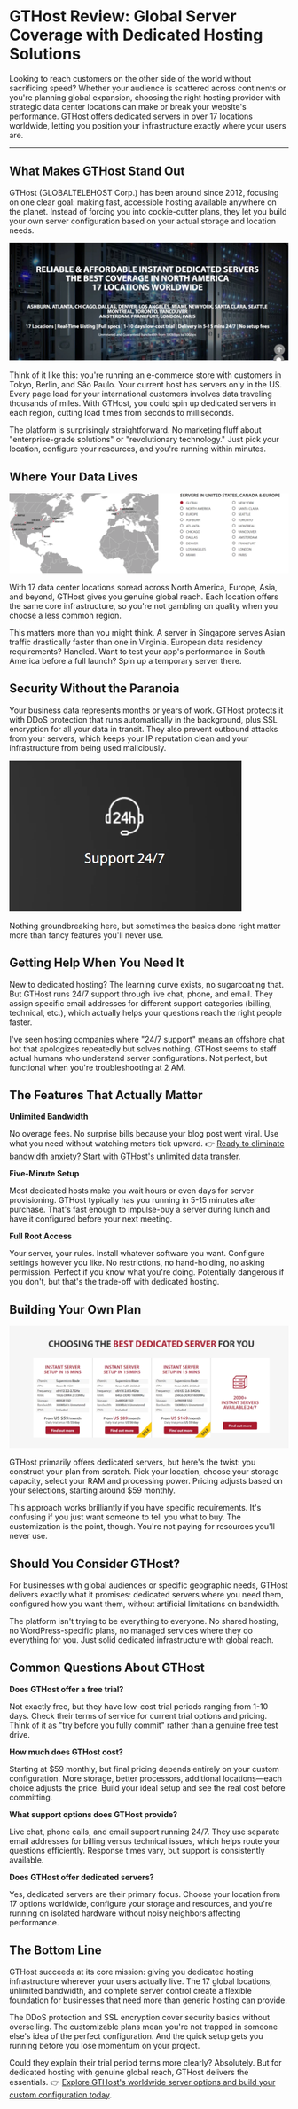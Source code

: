 # GTHost Review: Global Server Coverage with Dedicated Hosting Solutions

Looking to reach customers on the other side of the world without sacrificing speed? Whether your audience is scattered across continents or you're planning global expansion, choosing the right hosting provider with strategic data center locations can make or break your website's performance. GTHost offers dedicated servers in over 17 locations worldwide, letting you position your infrastructure exactly where your users are.

---

## What Makes GTHost Stand Out

GTHost (GLOBALTELEHOST Corp.) has been around since 2012, focusing on one clear goal: making fast, accessible hosting available anywhere on the planet. Instead of forcing you into cookie-cutter plans, they let you build your own server configuration based on your actual storage and location needs.

![GTHost global hosting platform overview](image/596069626217.webp)

Think of it like this: you're running an e-commerce store with customers in Tokyo, Berlin, and São Paulo. Your current host has servers only in the US. Every page load for your international customers involves data traveling thousands of miles. With GTHost, you could spin up dedicated servers in each region, cutting load times from seconds to milliseconds.

The platform is surprisingly straightforward. No marketing fluff about "enterprise-grade solutions" or "revolutionary technology." Just pick your location, configure your resources, and you're running within minutes.

## Where Your Data Lives

![GTHost data center locations across continents](image/89666507507.webp)

With 17 data center locations spread across North America, Europe, Asia, and beyond, GTHost gives you genuine global reach. Each location offers the same core infrastructure, so you're not gambling on quality when you choose a less common region.

This matters more than you might think. A server in Singapore serves Asian traffic drastically faster than one in Virginia. European data residency requirements? Handled. Want to test your app's performance in South America before a full launch? Spin up a temporary server there.

## Security Without the Paranoia

Your business data represents months or years of work. GTHost protects it with DDoS protection that runs automatically in the background, plus SSL encryption for all your data in transit. They also prevent outbound attacks from your servers, which keeps your IP reputation clean and your infrastructure from being used maliciously.

![GTHost customer support channels available 24/7](image/166937007177317.webp)

Nothing groundbreaking here, but sometimes the basics done right matter more than fancy features you'll never use.

## Getting Help When You Need It

New to dedicated hosting? The learning curve exists, no sugarcoating that. But GTHost runs 24/7 support through live chat, phone, and email. They assign specific email addresses for different support categories (billing, technical, etc.), which actually helps your questions reach the right people faster.

I've seen hosting companies where "24/7 support" means an offshore chat bot that apologizes repeatedly but solves nothing. GTHost seems to staff actual humans who understand server configurations. Not perfect, but functional when you're troubleshooting at 2 AM.

## The Features That Actually Matter

**Unlimited Bandwidth**

No overage fees. No surprise bills because your blog post went viral. Use what you need without watching meters tick upward. 👉 [Ready to eliminate bandwidth anxiety? Start with GTHost's unlimited data transfer](https://cp.gthost.com/en/join/72c7e6b2fc118929f9ede2978f008806).

**Five-Minute Setup**

Most dedicated hosts make you wait hours or even days for server provisioning. GTHost typically has you running in 5-15 minutes after purchase. That's fast enough to impulse-buy a server during lunch and have it configured before your next meeting.

**Full Root Access**

Your server, your rules. Install whatever software you want. Configure settings however you like. No restrictions, no hand-holding, no asking permission. Perfect if you know what you're doing. Potentially dangerous if you don't, but that's the trade-off with dedicated hosting.

## Building Your Own Plan

![GTHost custom dedicated server configuration options](image/128908470.webp)

GTHost primarily offers dedicated servers, but here's the twist: you construct your plan from scratch. Pick your location, choose your storage capacity, select your RAM and processing power. Pricing adjusts based on your selections, starting around $59 monthly.

This approach works brilliantly if you have specific requirements. It's confusing if you just want someone to tell you what to buy. The customization is the point, though. You're not paying for resources you'll never use.

## Should You Consider GTHost?

For businesses with global audiences or specific geographic needs, GTHost delivers exactly what it promises: dedicated servers where you need them, configured how you want them, without artificial limitations on bandwidth.

The platform isn't trying to be everything to everyone. No shared hosting, no WordPress-specific plans, no managed services where they do everything for you. Just solid dedicated infrastructure with global reach.

## Common Questions About GTHost

**Does GTHost offer a free trial?**

Not exactly free, but they have low-cost trial periods ranging from 1-10 days. Check their terms of service for current trial options and pricing. Think of it as "try before you fully commit" rather than a genuine free test drive.

**How much does GTHost cost?**

Starting at $59 monthly, but final pricing depends entirely on your custom configuration. More storage, better processors, additional locations—each choice adjusts the price. Build your ideal setup and see the real cost before committing.

**What support options does GTHost provide?**

Live chat, phone calls, and email support running 24/7. They use separate email addresses for billing versus technical issues, which helps route your questions efficiently. Response times vary, but support is consistently available.

**Does GTHost offer dedicated servers?**

Yes, dedicated servers are their primary focus. Choose your location from 17 options worldwide, configure your storage and resources, and you're running on isolated hardware without noisy neighbors affecting performance.

## The Bottom Line

GTHost succeeds at its core mission: giving you dedicated hosting infrastructure wherever your users actually live. The 17 global locations, unlimited bandwidth, and complete server control create a flexible foundation for businesses that need more than generic hosting can provide.

The DDoS protection and SSL encryption cover security basics without overselling. The customizable plans mean you're not trapped in someone else's idea of the perfect configuration. And the quick setup gets you running before you lose momentum on your project.

Could they explain their trial period terms more clearly? Absolutely. But for dedicated hosting with genuine global reach, GTHost delivers the essentials. 👉 [Explore GTHost's worldwide server options and build your custom configuration today](https://cp.gthost.com/en/join/72c7e6b2fc118929f9ede2978f008806).
